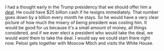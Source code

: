 I had a thought early in the Trump presidency that we should offer him a <a href="https://www.amazon.com/Trump-Art-Deal-Donald-J/dp/0399594493">deal</a>. He could have $25 billion cash if he resigns immediately. That number goes down by a billion every month he stays. So he would have a very clear picture of how much the misery of being president was costing him. It would be good for us because it's a small amount of money, all things considered, and if we ever elect a president who would take the deal, we would <i>want</i> them to take the deal. I would say we could start there right now. Pelosi gets together with Moscow Mitch and visits the White House.
